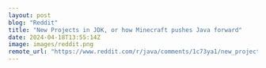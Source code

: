 ```yaml
---
layout: post
blog: "Reddit"
title: "New Projects in JDK, or how Minecraft pushes Java forward"
date: 2024-04-18T13:55:14Z
image: images/reddit.png
remote_url: "https://www.reddit.com/r/java/comments/1c73ya1/new_projects_in_jdk_or_how_minecraft_pushes_java/"
---
```

